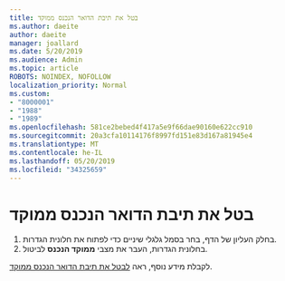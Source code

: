 ```yaml
---
title: בטל את תיבת הדואר הנכנס ממוקד
ms.author: daeite
author: daeite
manager: joallard
ms.date: 5/20/2019
ms.audience: Admin
ms.topic: article
ROBOTS: NOINDEX, NOFOLLOW
localization_priority: Normal
ms.custom:
- "8000001"
- "1988"
- "1989"
ms.openlocfilehash: 581ce2bebed4f417a5e9f66dae90160e622cc910
ms.sourcegitcommit: 20a3cfa10114176f8997fd151e83d167a81945e4
ms.translationtype: MT
ms.contentlocale: he-IL
ms.lasthandoff: 05/20/2019
ms.locfileid: "34325659"
---
```

# <a name="turn-off-focused-inbox"></a>בטל את תיבת הדואר הנכנס ממוקד

1. בחלק העליון של הדף, בחר בסמל גלגלי שיניים כדי לפתוח את חלונית הגדרות.
2. בחלונית הגדרות, העבר את מצבי **ממוקד הנכנס** לביטול.

לקבלת מידע נוסף, ראה [לבטל את תיבת הדואר הנכנס ממוקד](https://support.office.com/article/f714d94d-9e63-4217-9ccb-6cb2986aa1b2#bkmk_outlookonweb).
